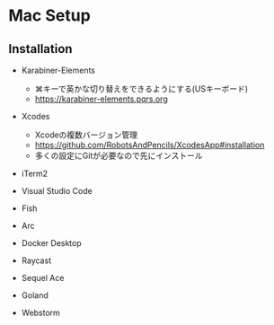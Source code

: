 # Mac Setup

## Installation

- Karabiner-Elements
  - ⌘キーで英かな切り替えをできるようにする(USキーボード)
  - https://karabiner-elements.pqrs.org

- Xcodes
  - Xcodeの複数バージョン管理
  - https://github.com/RobotsAndPencils/XcodesApp#installation
  - 多くの設定にGitが必要なので先にインストール
  
- iTerm2
- Visual Studio Code
- Fish
- Arc
- Docker Desktop
- Raycast
- Sequel Ace
- Goland
- Webstorm
